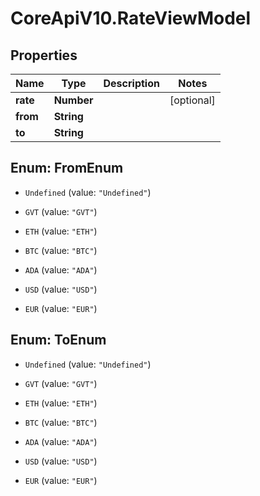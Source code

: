 # CoreApiV10.RateViewModel

## Properties
Name | Type | Description | Notes
------------ | ------------- | ------------- | -------------
**rate** | **Number** |  | [optional] 
**from** | **String** |  | 
**to** | **String** |  | 


<a name="FromEnum"></a>
## Enum: FromEnum


* `Undefined` (value: `"Undefined"`)

* `GVT` (value: `"GVT"`)

* `ETH` (value: `"ETH"`)

* `BTC` (value: `"BTC"`)

* `ADA` (value: `"ADA"`)

* `USD` (value: `"USD"`)

* `EUR` (value: `"EUR"`)




<a name="ToEnum"></a>
## Enum: ToEnum


* `Undefined` (value: `"Undefined"`)

* `GVT` (value: `"GVT"`)

* `ETH` (value: `"ETH"`)

* `BTC` (value: `"BTC"`)

* `ADA` (value: `"ADA"`)

* `USD` (value: `"USD"`)

* `EUR` (value: `"EUR"`)




